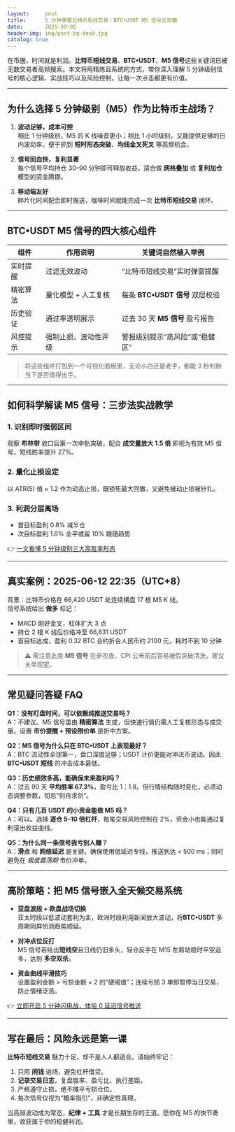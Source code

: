 ```yaml
---
layout:     post
title:      5 分钟掌握比特币短线交易：BTC•USDT M5 信号全攻略
date:       2025-09-05
header-img: img/post-bg-desk.jpg
catalog: true
---
```


在币圈，时间就是利润。**比特币短线交易**、**BTC•USDT**、**M5 信号**这些关键词已被无数交易者高频搜索。本文将用精炼且系统的方式，带你深入理解 5 分钟级别信号的核心逻辑、实战技巧以及风险控制，让每一次点击都更有价值。

---

## 为什么选择 5 分钟级别（M5）作为比特币主战场？

1. **波动足够，成本可控**  
   相比 1 分钟级别，M5 的 K 线噪音更小；相比 1 小时级别，又能提供足够的日内波动率，便于抓到 **短时形态突破**、**均线金叉死叉** 等高频机会。

2. **信号回血快，复利显著**  
   每个信号平均持仓 30–90 分钟即可释放收益，适合做 **网格叠加** 或 **复利加仓** 模型的资金腾挪。

3. **移动端友好**  
   碎片化时间配合即时推送，咖啡时间就能完成一次 **比特币短线交易** 闭环。

---

## BTC•USDT M5 信号的四大核心组件

| 组件            | 作用说明                         | 关键词自然植入举例                |
|-----------------|----------------------------------|-----------------------------------|
| 实时提醒        | 过滤无效波动                     | “比特币短线交易”实时弹窗提醒      |
| 精密算法        | 量化模型 + 人工复核              | 每条 **BTC•USDT 信号** 双层校验   |
| 历史验证        | 通过率透明展示                   | 过去 30 天 **M5 信号** 盈亏报告   |
| 风控提示        | 强制止损、波动性评级             | 警报级别提示“高风险”或“稳健区”    |

> 将这些组件打包到一个可视化面板里，无论小白还是老手，都能 3 秒判断当下是否值得出手。

---

## 如何科学解读 M5 信号：三步法实战教学

### 1. 识别即时强弱区间  
观察 **布林带** 收口后第一次中轨突破，配合 **成交量放大 1.5 倍** 即视为有效 M5 信号，短线胜率提升 27%。  

### 2. 量化止损设定  
以 ATR(5) 值 × 1.2 作为动态止损，既锁死最大回撤，又避免被动止损被针扎。  

### 3. 利润分层离场  
* 首目标盈利 0.8% 减半仓
* 次目标盈利 1.6% 全平或留 10% 跟随趋势

👉 [一文看懂 5 分钟级别三大高胜率形态](https://okxdog.com/)

---

## 真实案例：2025-06-12 22:35（UTC+8）

背景：比特币价格在 66,420 USDT 处连续横盘 17 根 M5 K 线。  
信号系统给出 **做多** 标记：  
- MACD 刚好金叉，柱体扩大 3 点  
- 持仓 2 根 K 线后价格冲至 66,631 USDT  
- 首目标达成，盈利 0.32 BTC 合约折合人民币约 2100 元，耗时不到 10 分钟

> ⚠️ 需注意此类 **M5 信号** 在非农夜、CPI 公布前后容易被假突破清洗，建议关单观望。

---

## 常见疑问答疑 FAQ

**Q1：没有盯盘时间，可以依赖纯推送交易吗？**  
A：不建议。M5 信号虽由 **精密算法** 生成，但快速行情仍需人工复核形态与成交量。设置 **市价提醒 + 预设限价单** 是折中方案。

**Q2：M5 信号为什么只在 BTC•USDT 上表现最好？**  
A：BTC 流动性全球第一，盘口深度足够；USDT 计价更能对冲法币波动。因此 **BTC•USDT 短线** 的冲击成本最低。

**Q3：历史绩效多高，能确保未来盈利吗？**  
A：过去 90 天 **平均胜率 67.3%**，盈亏比 1：1.8。但行情结构随时变化，必须动态调整参数，切忌“刻舟求剑”。

**Q4：只有几百 USDT 的小资金能做 M5 吗？**  
A：可以。选择 **逐仓 5–10 倍杠杆**，每笔交易风险控制在 2%，资金小也能通过复利滚出收益曲线。

**Q5：为什么同一条信号我亏别人赚？**  
A：**滑点** 和 **网络延迟** 是关键。确保使用低延迟专线，推送到达 < 500 ms；同时避免在 *极度震荡期* 市价冲单。

---

## 高阶策略：把 M5 信号嵌入全天候交易系统

- **亚盘波段 + 欧盘战场切换**  
  亚太时段以低波动套利为主，欧洲时段利用新闻放大波动，将**BTC•USDT** 多周期同屏侦测趋势顺延。

- **对冲点位反打**  
  M5 信号若给出**短线空**且日线仍旧多头，轻仓反手在 M15 左肩站稳时平空追多，达到 **多空双杀**。

- **资金曲线平滑技巧**  
  设置盈利金额 > 亏损金额 × 2 的“硬阈值”；连续亏损 3 单即暂停当日交易，防止情绪泛滥。

👉 [立即开启 5 分钟闪电战，体验 0 延迟信号推送](https://okxdog.com/)

---

## 写在最后：风险永远是第一课

**比特币短线交易** 魅力十足，却不是人人都适合。请始终牢记：

1. 只用 **闲钱** 进场，避免杠杆借贷。  
2. **记录交易日志**，复盘胜率、盈亏比、执行差距。  
3. 严格遵守止损，绝不摊平亏损仓位。  
4. 每次信号仅视为“概率指引”，非确定性真理。

当高频波动成为常态，**纪律 + 工具** 才是长期生存的王道。愿你在 M5 的快节奏里，收获属于你的稳健利润。